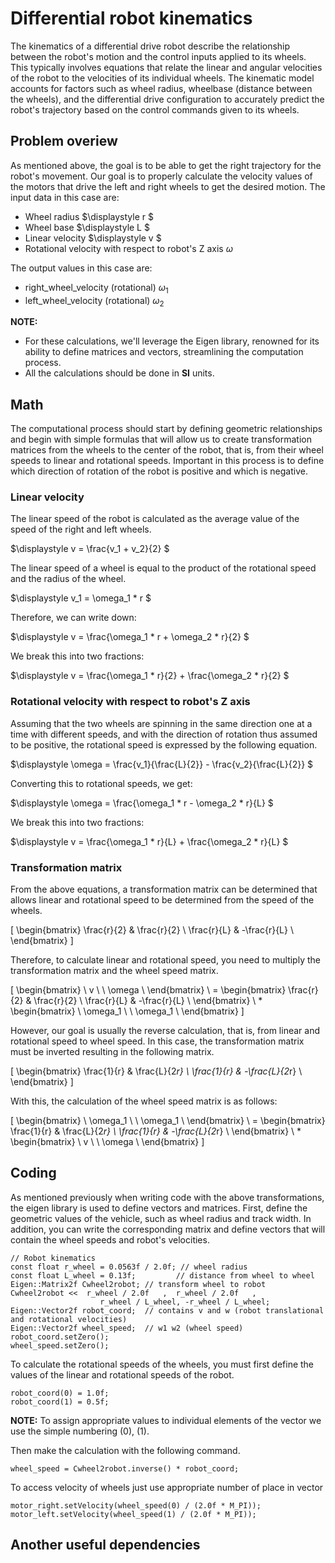 # Differential robot kinematics

The kinematics of a differential drive robot describe the relationship between the robot's motion and the control inputs applied to its wheels. This typically involves equations that relate the linear and angular velocities of the robot to the velocities of its individual wheels. The kinematic model accounts for factors such as wheel radius, wheelbase (distance between the wheels), and the differential drive configuration to accurately predict the robot's trajectory based on the control commands given to its wheels.

## Problem overiew
As mentioned above, the goal is to be able to get the right trajectory for the robot's movement. Our goal is to properly calculate the velocity values of the motors that drive the left and right wheels to get the desired motion. The input data in this case are:
- Wheel radius $\displaystyle r $
- Wheel base $\displaystyle L $
- Linear velocity $\displaystyle v $ 
- Rotational velocity with respect to robot's Z axis $\displaystyle \omega$ 

The output values in this case are:
- right_wheel_velocity (rotational) $\displaystyle \omega_1$ 
- left_wheel_velocity (rotational) $\displaystyle \omega_2$ 

**NOTE:** 
- For these calculations, we'll leverage the Eigen library, renowned for its ability to define matrices and vectors, streamlining the computation process.
- All the calculations should be done in **SI** units.
## Math
<!-- TODO add picture -->

The computational process should start by defining geometric relationships and begin with simple formulas that will allow us to create transformation matrices from the wheels to the center of the robot, that is, from their wheel speeds to linear and rotational speeds. Important in this process is to define which direction of rotation of the robot is positive and which is negative.

### Linear velocity
The linear speed of the robot is calculated as the average value of the speed of the right and left wheels.

$\displaystyle v = \frac{v_1 + v_2}{2} $

The linear speed of a wheel is equal to the product of the rotational speed and the radius of the wheel.

$\displaystyle v_1 = \omega_1 * r  $

Therefore, we can write down:

$\displaystyle v = \frac{\omega_1 * r + \omega_2 * r}{2} $

We break this into two fractions:

$\displaystyle v = \frac{\omega_1 * r}{2} + \frac{\omega_2 * r}{2} $

### Rotational velocity with respect to robot's Z axis
Assuming that the two wheels are spinning in the same direction one at a time with different speeds, and with the direction of rotation thus assumed to be positive, the rotational speed is expressed by the following equation.

$\displaystyle \omega = \frac{v_1}{\frac{L}{2}} - \frac{v_2}{\frac{L}{2}} $

Converting this to rotational speeds, we get:

$\displaystyle \omega = \frac{\omega_1 * r - \omega_2 * r}{L} $

We break this into two fractions:

$\displaystyle v = \frac{\omega_1 * r}{L} + \frac{\omega_2 * r}{L} $

### Transformation matrix

From the above equations, a transformation matrix can be determined that allows linear and rotational speed to be determined from the speed of the wheels.

\[ 
\begin{bmatrix}
\frac{r}{2} & \frac{r}{2} \\
\frac{r}{L} & -\frac{r}{L} \\
\end{bmatrix}
\] 

Therefore, to calculate linear and rotational speed, you need to multiply the transformation matrix and the wheel speed matrix. 

\[ 
\begin{bmatrix}
\ v \\
\ \omega \\
\end{bmatrix}
\ =
\begin{bmatrix}
\frac{r}{2} & \frac{r}{2} \\
\frac{r}{L} & -\frac{r}{L} \\
\end{bmatrix}
\ *
\begin{bmatrix}
\ \omega_1 \\
\ \omega_1 \\
\end{bmatrix}
\] 

However, our goal is usually the reverse calculation, that is, from linear and rotational speed to wheel speed. In this case, the transformation matrix must be inverted resulting in the following matrix. 

\[ 
\begin{bmatrix}
\frac{1}{r} & \frac{L}{2*r} \\
\frac{1}{r} & -\frac{L}{2*r} \\
\end{bmatrix}
\] 

With this, the calculation of the wheel speed matrix is as follows:

\[ 
\begin{bmatrix}
\ \omega_1 \\
\ \omega_1 \\
\end{bmatrix}
\ =
\begin{bmatrix}
\frac{1}{r} & \frac{L}{2*r} \\
\frac{1}{r} & -\frac{L}{2*r} \\
\end{bmatrix}
\ *
\begin{bmatrix}
\ v \\
\ \omega \\
\end{bmatrix}
\] 


## Coding
As mentioned previously when writing code with the above transformations, the eigen library is used to define vectors and matrices.
First, define the geometric values of the vehicle, such as wheel radius and track width. In addition, you can write the corresponding matrix and define vectors that will contain the wheel speeds and robot's velocities.

```
// Robot kinematics
const float r_wheel = 0.0563f / 2.0f; // wheel radius
const float L_wheel = 0.13f;         // distance from wheel to wheel
Eigen::Matrix2f Cwheel2robot; // transform wheel to robot
Cwheel2robot <<  r_wheel / 2.0f   ,  r_wheel / 2.0f   ,
                    r_wheel / L_wheel, -r_wheel / L_wheel;
Eigen::Vector2f robot_coord;  // contains v and w (robot translational and rotational velocities)
Eigen::Vector2f wheel_speed;  // w1 w2 (wheel speed)
robot_coord.setZero();
wheel_speed.setZero();
```

To calculate the rotational speeds of the wheels, you must first define the values of the linear and rotational speeds of the robot.

```
robot_coord(0) = 1.0f;
robot_coord(1) = 0.5f;
```
**NOTE:** To assign appropriate values to individual elements of the vector we use the simple numbering (0), (1).

Then make the calculation with the following command.

```
wheel_speed = Cwheel2robot.inverse() * robot_coord;
```

To access velocity of wheels just use appropriate number of place in vector

```
motor_right.setVelocity(wheel_speed(0) / (2.0f * M_PI));
motor_left.setVelocity(wheel_speed(1) / (2.0f * M_PI));

```

## Another useful dependencies
<!-- TODO add something about turn radius -->